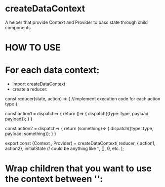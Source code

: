 # createDataContext
A helper that provide Context and Provider to pass state through child components

# HOW TO USE

# For each data context:

- import createDataContext
- create a reducer:

const reducer(state, action) => {
	//implement execution code for each action type
}

const action1 = dispatch=> {
	return ()=> {
		dispatch({type: type, payload: payload});
	}
}

const action2 = dispatch=> {
	return (something)=> {
		dispatch({type: type, payload: something});
	}
}

export const {Context , Provider} = createDataContext(
    reducer,
    { action1, action2},
    initialState // could be anything like ‘’, [], 0, etc.
);

# Wrap children that you want to use the context between '<Provider>':

<Provider>
 	<ChildComponent>
</Provider>
